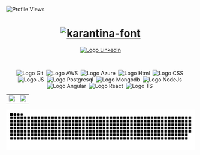 ![Profile
Views](http://estruyf-github.azurewebsites.net/api/VisitorHit?user=GiAraki&repo=GiAraki&countColorcountColor)

<div align="center">
  <h1>
    <a href="https://fontmeme.com/fonts/karantina-font/"
      ><img
        src="https://fontmeme.com/permalink/210622/d9b9d6743fdad0a42bde5329e0690908.png"
        alt="karantina-font"
        border="0"
    /></a>
  </h1>
</div>

<p align="center">
  <a href="https://www.linkedin.com/in/giovanni-sarao-araki-566049135/">
    <img
      alt="Logo Linkedin"
      src="https://img.shields.io/badge/LinkedIn-0077B5?style=for-the-badge&logo=linkedin&logoColor=white"
    />
  </a>
</p>
<br />

<p align="center">
  <img
    alt="Logo Git"
    src="https://user-images.githubusercontent.com/86260899/122846108-8a9abe80-d2db-11eb-949e-13f04c0d8d77.png"
  />&nbsp;
  <img
    alt="Logo AWS"
    src="https://user-images.githubusercontent.com/86260899/122846209-bb7af380-d2db-11eb-9f95-bbf89280075b.png"
  />&nbsp;
   <img
    alt="Logo Azure"
    src="https://user-images.githubusercontent.com/86260899/122846446-3512e180-d2dc-11eb-89c1-48c9e029a98e.png"
  />&nbsp;
  <img
    alt="Logo Html"
    src="https://user-images.githubusercontent.com/86260899/122846147-9b4b3480-d2db-11eb-9671-02f8619c2582.png"
  />&nbsp;
  <img
    alt="Logo CSS"
    src="https://user-images.githubusercontent.com/86260899/122847947-f9c5e200-d2de-11eb-9621-ec1fe9cf0111.png"
  />&nbsp;
  <img
    alt="Logo JS"
    src="https://user-images.githubusercontent.com/86260899/122846497-4fe55600-d2dc-11eb-8b39-ab22f2f89fe8.png"
  />&nbsp;
  <img
    alt="Logo Postgresql"
    src="https://user-images.githubusercontent.com/86260899/122846463-40660d00-d2dc-11eb-8034-7f1311b6fd0a.png"
  />&nbsp;
  <img
    alt="Logo Mongodb"
    src="https://user-images.githubusercontent.com/86260899/122846587-89b65c80-d2dc-11eb-90e6-6a994f0c31be.png"
  />&nbsp;
  <img
    alt="Logo NodeJs"
    src="https://user-images.githubusercontent.com/86260899/122846609-98047880-d2dc-11eb-87e1-4daf655d59e3.png"
  />&nbsp;
  <img
    alt="Logo Angular"
    src="https://user-images.githubusercontent.com/86260899/122846235-c9307900-d2db-11eb-9dd5-16265e1bf813.png"
  />&nbsp;
  <img
    alt="Logo React"
    src="https://user-images.githubusercontent.com/86260899/122846641-abafdf00-d2dc-11eb-9788-0010b87490a7.png"
  />&nbsp;
  <img
    alt="Logo TS"
    src="https://user-images.githubusercontent.com/86260899/122846678-be2a1880-d2dc-11eb-86f5-fac90ccd8340.png"
  />&nbsp;
</p>

<table>
  <row>
    <td>
      <img
        height="172"
        src="https://github-readme-stats.vercel.app/api/top-langs/?username=GiAraki&layout=compact&theme=dark"
      />
    </td>
    <td>
      <img
        height="172"
        src="https://github-readme-stats.vercel.app/api?username=GiAraki&show_icons=true&theme=dark"
      />
    </td>
  </row>
</table>

![Snake animation](https://github.com/beatriznonato/beatriznonato/blob/output/github-contribution-grid-snake.svg)
